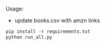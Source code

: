 Usage:
- update books.csv with amzn links
```python
pip install -r requirements.txt
python run_all.py
```
